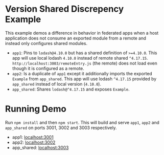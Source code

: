 # Version Shared Discrepency Example

This example demos a difference in behavior in federated apps when a host application does not consume an exported module from a remote and instead only configures shared modules.

- `app1`: Pins to `lodash@4.10.0` but has a shared definition of `>=4.10.0`. This app will use local lodash `4.10.0` instead of remote shared `^4.17.15`. `http://localhost:3003/remoteEntry.js` (the remote) does not load even though it is configured as a remote.
- `app2`: Is a duplicate of `app1` except it additionally imports the exported `Example` from `app_shared`. This app will use lodash `^4.17.15` provided by `app_shared` instead of local version (`4.10.0`).
- `app_shared`: Shares `lodash@^4.17.15` and exposes `Example`.

# Running Demo

Run `npm install` and then `npm start`. This will build and serve `app1`, `app2` and `app_shared` on ports 3001, 3002 and 3003 respectively.

- app1: [localhost:3001](http://localhost:3001/)
- app2: [localhost:3002](http://localhost:3002/)
- app_shared: [localhost:3003](http://localhost:3003/)
